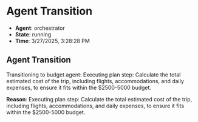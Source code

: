 # Agent Transition

- **Agent**: orchestrator
- **State**: running
- **Time**: 3/27/2025, 3:28:28 PM

## Agent Transition

Transitioning to budget agent: Executing plan step: Calculate the total estimated cost of the trip, including flights, accommodations, and daily expenses, to ensure it fits within the $2500-5000 budget.

**Reason**: Executing plan step: Calculate the total estimated cost of the trip, including flights, accommodations, and daily expenses, to ensure it fits within the $2500-5000 budget.

